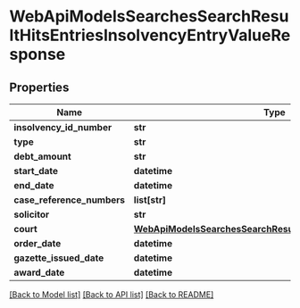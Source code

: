 # WebApiModelsSearchesSearchResultHitsEntriesInsolvencyEntryValueResponse

## Properties
Name | Type | Description | Notes
------------ | ------------- | ------------- | -------------
**insolvency_id_number** | **str** |  | [optional] 
**type** | **str** |  | [optional] 
**debt_amount** | **str** |  | [optional] 
**start_date** | **datetime** |  | [optional] 
**end_date** | **datetime** |  | [optional] 
**case_reference_numbers** | **list[str]** |  | [optional] 
**solicitor** | **str** |  | [optional] 
**court** | [**WebApiModelsSearchesSearchResultHitsEntriesCourtResponse**](WebApiModelsSearchesSearchResultHitsEntriesCourtResponse.md) |  | [optional] 
**order_date** | **datetime** |  | [optional] 
**gazette_issued_date** | **datetime** |  | [optional] 
**award_date** | **datetime** |  | [optional] 

[[Back to Model list]](../README.md#documentation-for-models) [[Back to API list]](../README.md#documentation-for-api-endpoints) [[Back to README]](../README.md)

